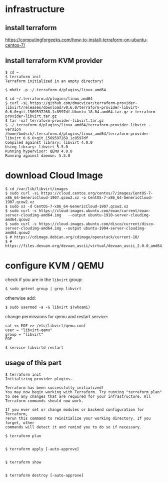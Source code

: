 # infrastructure

## install terraform

https://computingforgeeks.com/how-to-install-terraform-on-ubuntu-centos-7/

## install terraform KVM provider

```
$ cd ~
$ terraform init
Terraform initialized in an empty directory!

$ mkdir -p ~/.terraform.d/plugins/linux_amd64

$ cd ~/.terraform.d/plugins/linux_amd64
$ curl -sL https://github.com/dmacvicar/terraform-provider-libvirt/releases/download/v0.6.0/terraform-provider-libvirt-0.6.0+git.1569597268.1c8597df.Ubuntu_18.04.amd64.tar.gz > terraform-provider-libvirt.tar.gz
$ tar -xzf terraform-provider-libvirt.tar.gz
$ ~/.terraform.d/plugins/linux_amd64/terraform-provider-libvirt -version
/home/bodsch/.terraform.d/plugins/linux_amd64/terraform-provider-libvirt 0.6.0+git.1569597268.1c8597df
Compiled against library: libvirt 4.0.0
Using library: libvirt 5.5.0
Running hypervisor: QEMU 4.0.0
Running against daemon: 5.5.0
```
# download Cloud Image

```
$ cd /var/lib/libvirt/images
$ sudo curl -sL https://cloud.centos.org/centos/7/images/CentOS-7-x86_64-GenericCloud-1907.qcow2.xz -o CentOS-7-x86_64-GenericCloud-1907.qcow2.xz
$ sudo xz -d CentOS-7-x86_64-GenericCloud-1907.qcow2.xz
$ sudo curl -s https://cloud-images.ubuntu.com/eoan/current/eoan-server-cloudimg-amd64.img   --output ubuntu-1910-server-cloudimg-amd64.qcow2
$ sudo curl -s https://cloud-images.ubuntu.com/disco/current/disco-server-cloudimg-amd64.img --output ubuntu-1904-server-cloudimg-amd64.qcow2
$ # https://cdimage.debian.org/cdimage/openstack/current-10/
$ # https://files.devuan.org/devuan_ascii/virtual/devuan_ascii_2.0.0_amd64_qemu.qcow2.xz
```

# configure KVM / QEMU

check if you are in the `libvirt` group:
```
$ sudo getent group | grep libvirt
```
otherwise add:
```
$ sudo usermod -a -G libvirt $(whoami)
```

change permissions for qemu and restart service:
```
cat << EOF >> /etc/libvirt/qemu.conf
user = "libvirt-qemu"
group = "libvirt"
EOF

$ service libvirtd restart
```

## usage of this part

```
$ terraform init
Initializing provider plugins…

Terraform has been successfully initialized!
You may now begin working with Terraform. Try running "terraform plan" to see any changes that are required for your infrastructure. All Terraform commands should now work.

If you ever set or change modules or backend configuration for Terraform,
rerun this command to reinitialize your working directory. If you forget, other
commands will detect it and remind you to do so if necessary.
```

```
$ terraform plan


$ terraform apply [-auto-approve]


$ terraform show


$ terraform destroy [-auto-approve]

```


